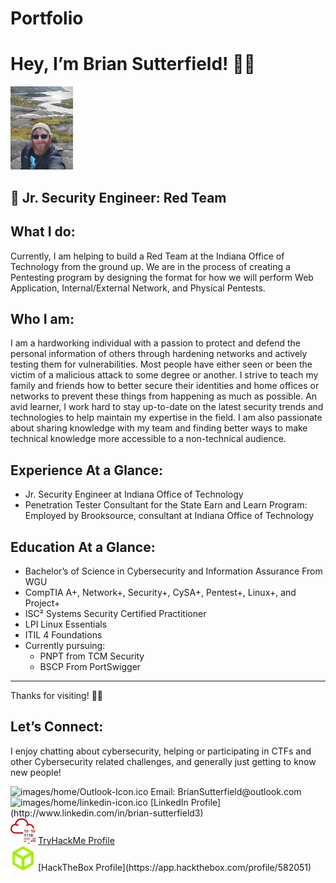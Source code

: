 # Portfolio

# Hey, I’m Brian Sutterfield! 👋🏻

<img src="images/home/trip-pic.jpg" width="100px" />

## 🔴 Jr. Security Engineer: Red Team

## What I do:

Currently, I am helping to build a Red Team at the Indiana Office of Technology from the ground up. We are in the process of creating a Pentesting program by designing the format for how we will perform Web Application, Internal/External Network, and Physical Pentests.

## Who I am:

I am a hardworking individual with a passion to protect and defend the personal information of others through hardening networks and actively testing them for vulnerabilities. Most people have either seen or been the victim of a malicious attack to some degree or another. I strive to teach my family and friends how to better secure their identities and home offices or networks to prevent these things from happening as much as possible. An avid learner, I work hard to stay up-to-date on the latest security trends and technologies to help maintain my expertise in the field. I am also passionate about sharing knowledge with my team and finding better ways to make technical knowledge more accessible to a non-technical audience.

## Experience At a Glance:

* Jr. Security Engineer at Indiana Office of Technology
* Penetration Tester Consultant for the State Earn and Learn Program: Employed by Brooksource, consultant at Indiana Office of Technology

## Education At a Glance:

- Bachelor’s of Science in Cybersecurity and Information Assurance From WGU
- CompTIA A+, Network+, Security+, CySA+, Pentest+, Linux+, and Project+
- ISC² Systems Security Certified Practitioner
- LPI Linux Essentials
- ITIL 4 Foundations
- Currently pursuing:
    - PNPT from TCM Security
    - BSCP From PortSwigger

---

Thanks for visiting! 🙏🏻

## Let’s Connect:

I enjoy chatting about cybersecurity, helping or participating in CTFs and other Cybersecurity related challenges, and generally just getting to know new people!

<aside>
<img src="images/home/Outlook-Icon.ico" alt="images/home/Outlook-Icon.ico" width="40px" /> Email: BrianSutterfield@outlook.com

</aside>

<aside>
<img src="images/home/linkedin-icon.ico" alt="images/home/linkedin-icon.ico" width="40px" /> [LinkedIn Profile](http://www.linkedin.com/in/brian-sutterfield3)

</aside>

<aside>
<img src="images/home/THM-Base-Icon.svg" alt="images/home/THM-Base-Icon.svg" width="40px" /> <a href=https://tryhackme.com/p/NfinityParad0x>TryHackMe Profile</a>

</aside>

<aside>
<img src="images/home/hack-the-box-base-icon.png" alt="images/home/hack-the-box-base-icon.png" width="40px" /> [HackTheBox Profile](https://app.hackthebox.com/profile/582051)

</aside>
